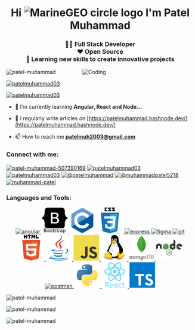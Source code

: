 <h1 align="center">Hi <img src="https://cdn3.emoji.gg/emojis/wavegif_1860.gif" alt="MarineGEO circle logo" style="height: 35px; width:35px;"/> I'm Patel Muhammad</h1>
<h3 align="center">👨‍💻 Full Stack Developer <br> ❤️ Open Source <br> 🚀 Learning new skills to create innovative projects </h3>


<img align="right" alt="Coding" width="300" src="https://cdn.dribbble.com/users/1708816/screenshots/15637256/media/f9826f0af8a49462f048262a8502035b.gif">

<p align="left"> <img src="https://komarev.com/ghpvc/?username=patel-muhammad&label=Profile%20views&color=0e75b6&style=flat" alt="patel-muhammad" /> </p>


<p align="left"> <a href="https://twitter.com/patelmuhammad03" target="blank"><img src="https://img.shields.io/badge/Twitter-1DA1F2?style=for-the-badge&logo=twitter&logoColor=white" alt="patelmuhammad03" /></a> </p>
<p align="left"> <a href="https://www.linkedin.com/in/patel-muhammad-507390169/" target="blank"><img src="https://img.shields.io/badge/LinkedIn-0077B5?style=for-the-badge&logo=linkedin&logoColor=white" alt="patelmuhammad03" /></a> </p>

- 🌱 I’m currently learning **Angular, React and Node...**

- 📝 I regularly write articles on [https://patelmuhammad.hashnode.dev/](https://patelmuhammad.hashnode.dev/)

- 📫 How to reach me **patelmuh2003@gmail.com**

<h3 align="left">Connect with me:</h3>
<p align="left">
  
 <a href="https://linkedin.com/in/patel-muhammad-507390169" target="blank"><img align="center" src="https://raw.githubusercontent.com/rahuldkjain/github-profile-readme-generator/master/src/images/icons/Social/linked-in-alt.svg" alt="patel-muhammad-507390169" height="30" width="40" /></a>
<a href="https://twitter.com/patelmuhammad03" target="blank"><img align="center" src="https://raw.githubusercontent.com/rahuldkjain/github-profile-readme-generator/master/src/images/icons/Social/twitter.svg" alt="patelmuhammad03" height="30" width="40" /></a>
<a href="https://instagram.com/patelmuhammad03" target="blank"><img align="center" src="https://raw.githubusercontent.com/rahuldkjain/github-profile-readme-generator/master/src/images/icons/Social/instagram.svg" alt="patelmuhammad03" height="30" width="40" /></a>
<a href="https://hashnode.com/@patelmuhammad" target="blank"><img align="center" src="https://cdn.hashnode.com/res/hashnode/image/upload/v1611244244346/Y0nrI4kKp.png?auto=compress&w=500" alt="@patelmuhammad" height="30" width="30" /></a>
<a href="https://www.youtube.com/@muhammadpatel5218" target="blank"><img align="center" src="https://raw.githubusercontent.com/rahuldkjain/github-profile-readme-generator/master/src/images/icons/Social/youtube.svg" alt="@muhammadpatel5218" height="30" width="40" /></a>
<a href="https://www.leetcode.com/muhammad-patel" target="blank"><img align="center" src="https://raw.githubusercontent.com/rahuldkjain/github-profile-readme-generator/master/src/images/icons/Social/leet-code.svg" alt="muhammad-patel" height="30" width="40" /></a>
</p>

<h3 align="left">Languages and Tools:</h3>
<p align="center"> 
  <a href="https://angular.io" target="_blank" rel="noreferrer">
 <img src="https://angular.io/assets/images/logos/angular/angular.svg" alt="angular" width="70" height="70"/> </a> <a href="https://getbootstrap.com" target="_blank" rel="noreferrer"> <img src="https://raw.githubusercontent.com/devicons/devicon/master/icons/bootstrap/bootstrap-plain-wordmark.svg" alt="bootstrap" width="70" height="70"/> </a> <a href="https://www.cprogramming.com/" target="_blank" rel="noreferrer"> <img src="https://raw.githubusercontent.com/devicons/devicon/master/icons/c/c-original.svg" alt="c" width="70" height="70"/> </a> <a href="https://www.w3schools.com/css/" target="_blank" rel="noreferrer"> <img src="https://raw.githubusercontent.com/devicons/devicon/master/icons/css3/css3-original-wordmark.svg" alt="css3" width="70" height="70"/> </a> <a href="https://expressjs.com" target="_blank" rel="noreferrer"> <img src="https://user-images.githubusercontent.com/96219910/220943609-807477b3-5c0c-4e8c-ad16-2fb83de60eb6.png" alt="express" width="70" height="70"/> </a> <a href="https://www.figma.com/" target="_blank" rel="noreferrer"> <img src="https://www.vectorlogo.zone/logos/figma/figma-icon.svg" alt="figma" width="70" height="70"/> </a> <a href="https://git-scm.com/" target="_blank" rel="noreferrer"> <img src="https://www.vectorlogo.zone/logos/git-scm/git-scm-icon.svg" alt="git" width="70" height="70"/> </a> <a href="https://www.w3.org/html/" target="_blank" rel="noreferrer"> <img src="https://raw.githubusercontent.com/devicons/devicon/master/icons/html5/html5-original-wordmark.svg" alt="html5" width="70" height="70"/> </a> <a href="https://www.java.com" target="_blank" rel="noreferrer"> <img src="https://raw.githubusercontent.com/devicons/devicon/master/icons/java/java-original.svg" alt="java" width="70" height="70"/> </a> <a href="https://developer.mozilla.org/en-US/docs/Web/JavaScript" target="_blank" rel="noreferrer"> <img src="https://raw.githubusercontent.com/devicons/devicon/master/icons/javascript/javascript-original.svg" alt="javascript" width="70" height="70"/> </a> <a href="https://www.linux.org/" target="_blank" rel="noreferrer"> <img src="https://raw.githubusercontent.com/devicons/devicon/master/icons/linux/linux-original.svg" alt="linux" width="70" height="70"/> </a> <a href="https://www.mongodb.com/" target="_blank" rel="noreferrer"> <img src="https://raw.githubusercontent.com/devicons/devicon/master/icons/mongodb/mongodb-original-wordmark.svg" alt="mongodb" width="70" height="70"/> </a> <a href="https://nodejs.org" target="_blank" rel="noreferrer"> <img src="https://raw.githubusercontent.com/devicons/devicon/master/icons/nodejs/nodejs-original-wordmark.svg" alt="nodejs" width="70" height="70"/> </a> <a href="https://postman.com" target="_blank" rel="noreferrer"> <img src="https://www.vectorlogo.zone/logos/getpostman/getpostman-icon.svg" alt="postman" width="70" height="70"/> </a> <a href="https://www.python.org" target="_blank" rel="noreferrer"> <img src="https://raw.githubusercontent.com/devicons/devicon/master/icons/python/python-original.svg" alt="python" width="70" height="70"/> </a> <a href="https://reactjs.org/" target="_blank" rel="noreferrer"> <img src="https://raw.githubusercontent.com/devicons/devicon/master/icons/react/react-original-wordmark.svg" alt="react" width="70" height="70"/> </a> <a href="https://www.typescriptlang.org/" target="_blank" rel="noreferrer"> <img src="https://raw.githubusercontent.com/devicons/devicon/master/icons/typescript/typescript-original.svg" alt="typescript" width="70" height="70"/> </a> </p>

<p><img align="left" src="https://github-readme-stats.vercel.app/api/top-langs?username=patel-muhammad&show_icons=true&locale=en&layout=compact" alt="patel-muhammad" /></p><br>

<p><img align="left" src="https://github-readme-streak-stats.herokuapp.com/?user=patel-muhammad&" alt="patel-muhammad" /></p><br>

<p>&nbsp;<img align="left" src="https://github-readme-stats.vercel.app/api?username=patel-muhammad&show_icons=true&locale=en" alt="patel-muhammad" /></p>







